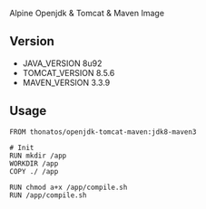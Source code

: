 Alpine Openjdk & Tomcat & Maven Image

## Version

- JAVA_VERSION 8u92
- TOMCAT_VERSION 8.5.6
- MAVEN_VERSION 3.3.9

## Usage

```
FROM thonatos/openjdk-tomcat-maven:jdk8-maven3

# Init
RUN mkdir /app
WORKDIR /app
COPY ./ /app

RUN chmod a+x /app/compile.sh
RUN /app/compile.sh
```